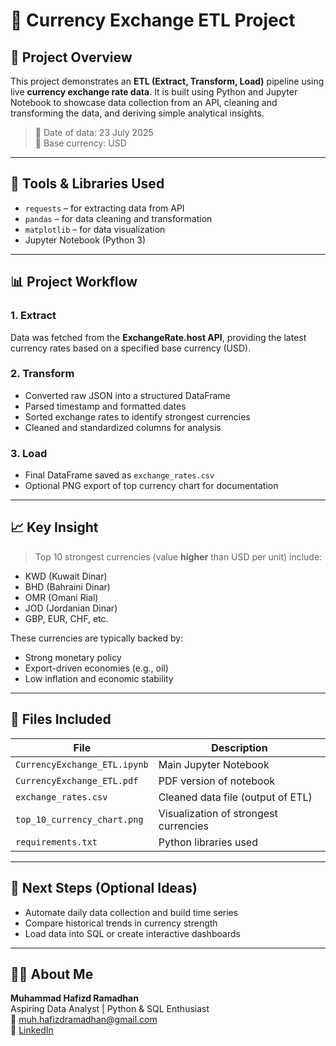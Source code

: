 # 💱 Currency Exchange ETL Project

## 📌 Project Overview

This project demonstrates an **ETL (Extract, Transform, Load)** pipeline using live **currency exchange rate data**. It is built using Python and Jupyter Notebook to showcase data collection from an API, cleaning and transforming the data, and deriving simple analytical insights.

> 📅 Date of data: 23 July 2025  
> 📌 Base currency: USD

---

## 🔧 Tools & Libraries Used

- `requests` – for extracting data from API  
- `pandas` – for data cleaning and transformation  
- `matplotlib` – for data visualization  
- Jupyter Notebook (Python 3)

---

## 📊 Project Workflow

### 1. Extract
Data was fetched from the **ExchangeRate.host API**, providing the latest currency rates based on a specified base currency (USD).

### 2. Transform
- Converted raw JSON into a structured DataFrame  
- Parsed timestamp and formatted dates  
- Sorted exchange rates to identify strongest currencies  
- Cleaned and standardized columns for analysis

### 3. Load
- Final DataFrame saved as `exchange_rates.csv`  
- Optional PNG export of top currency chart for documentation

---

## 📈 Key Insight

> Top 10 strongest currencies (value **higher** than USD per unit) include:
- KWD (Kuwait Dinar)
- BHD (Bahraini Dinar)
- OMR (Omani Rial)
- JOD (Jordanian Dinar)
- GBP, EUR, CHF, etc.

These currencies are typically backed by:
- Strong monetary policy
- Export-driven economies (e.g., oil)
- Low inflation and economic stability

---

## 📂 Files Included

| File | Description |
|------|-------------|
| `CurrencyExchange_ETL.ipynb` | Main Jupyter Notebook |
| `CurrencyExchange_ETL.pdf` | PDF version of notebook |
| `exchange_rates.csv` | Cleaned data file (output of ETL) |
| `top_10_currency_chart.png` | Visualization of strongest currencies |
| `requirements.txt` | Python libraries used |

---

## 🧠 Next Steps (Optional Ideas)

- Automate daily data collection and build time series
- Compare historical trends in currency strength
- Load data into SQL or create interactive dashboards

---

## 🙋‍♂️ About Me

**Muhammad Hafizd Ramadhan**  
Aspiring Data Analyst | Python & SQL Enthusiast  
📧 muh.hafizdramadhan@gmail.com  
🔗 [LinkedIn](https://www.linkedin.com/in/muhammadhaf)

